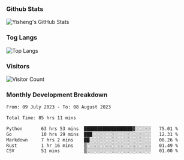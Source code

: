 ### Github Stats
![Yisheng's GitHub Stats](https://github-readme-stats-9qabuvhk1-gongyisheng.vercel.app/api?username=gongyisheng&count_private=true&show_icons=true)
### Tog Langs
![Top Langs](https://github-readme-stats-9qabuvhk1-gongyisheng.vercel.app/api/top-langs/?username=gongyisheng&layout=compact)
### Visitors
![Visitor Count](https://profile-counter.glitch.me/gongyisheng/count.svg)
### Monthly Development Breakdown
<!--START_SECTION:waka-->

```txt
From: 09 July 2023 - To: 08 August 2023

Total Time: 85 hrs 11 mins

Python       63 hrs 53 mins  ██████████████████▓░░░░░░   75.01 %
Go           10 hrs 29 mins  ███░░░░░░░░░░░░░░░░░░░░░░   12.31 %
Markdown     7 hrs 2 mins    ██░░░░░░░░░░░░░░░░░░░░░░░   08.26 %
Rust         1 hr 16 mins    ▒░░░░░░░░░░░░░░░░░░░░░░░░   01.49 %
CSV          51 mins         ▒░░░░░░░░░░░░░░░░░░░░░░░░   01.00 %
```

<!--END_SECTION:waka-->
